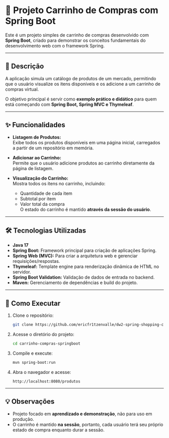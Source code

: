 # 🛒 Projeto Carrinho de Compras com Spring Boot

Este é um projeto simples de carrinho de compras desenvolvido com **Spring Boot**, criado para demonstrar os conceitos fundamentais do desenvolvimento web com o framework Spring.

---

## 📜 Descrição

A aplicação simula um catálogo de produtos de um mercado, permitindo que o usuário visualize os itens disponíveis e os adicione a um carrinho de compras virtual.  

O objetivo principal é servir como **exemplo prático e didático** para quem está começando com **Spring Boot, Spring MVC e Thymeleaf**.

---

## ✨ Funcionalidades

- **Listagem de Produtos:**  
  Exibe todos os produtos disponíveis em uma página inicial, carregados a partir de um repositório em memória.

- **Adicionar ao Carrinho:**  
  Permite que o usuário adicione produtos ao carrinho diretamente da página de listagem.

- **Visualização do Carrinho:**  
  Mostra todos os itens no carrinho, incluindo:
  - Quantidade de cada item
  - Subtotal por item
  - Valor total da compra  
  O estado do carrinho é mantido **através da sessão do usuário**.

---

## 🛠️ Tecnologias Utilizadas

- **Java 17**  
- **Spring Boot:** Framework principal para criação de aplicações Spring.  
- **Spring Web (MVC):** Para criar a arquitetura web e gerenciar requisições/respostas.  
- **Thymeleaf:** Template engine para renderização dinâmica de HTML no servidor.  
- **Spring Boot Validation:** Validação de dados de entrada no backend.  
- **Maven:** Gerenciamento de dependências e build do projeto.

---

## 🚀 Como Executar

1. Clone o repositório:
   ```bash
   git clone https://github.com/ericfr1tzenvalle/dw2-spring-shopping-cart.git
   ```

2. Acesse o diretório do projeto:
   ```bash
   cd carrinho-compras-springboot
   ```

3. Compile e execute:
   ```bash
   mvn spring-boot:run
   ```

4. Abra o navegador e acesse:
   ```
   http://localhost:8080/produtos
   ```

---

## 💡 Observações

- Projeto focado em **aprendizado e demonstração**, não para uso em produção.  
- O carrinho é mantido **na sessão**, portanto, cada usuário terá seu próprio estado de compra enquanto durar a sessão.

